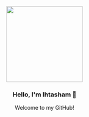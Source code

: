 <div align="center">
  
  <img src="[https://i.gifer.com/4bXB.gif](https://i.pinimg.com/originals/e9/38/d1/e938d18fc07a3ffd16b4864ef2f1308f.gif)" align="center" style="height: 200px">

  ### Hello, I'm Ihtasham 👋
  Welcome to my GitHub! <br> <br>
</div>
